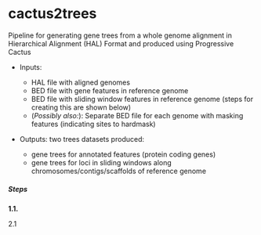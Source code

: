 # cactus2trees

Pipeline for generating gene trees from a whole genome alignment in Hierarchical Alignment (HAL) Format and produced using Progressive Cactus

- Inputs:
  - HAL file with aligned genomes
  - BED file with gene features in reference genome
  - BED file with sliding window features in reference genome (steps for creating this are shown below)
  - (*Possibly also:*): Separate BED file for each genome with masking features (indicating sites to hardmask)

- Outputs: two trees datasets produced:
  - gene trees for annotated features (protein coding genes)
  - gene trees for loci in sliding windows along chromosomes/contigs/scaffolds of reference genome

##### Steps

  **1.1.** 





2.1